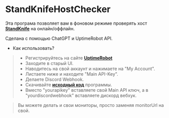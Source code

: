 # StandKnifeHostChecker

Эта програма позволяет вам в фоновом режиме проверять хост [**StandKnife**](standknife.store) на онлайн/оффлайн.

Сделана с помощью ChatGPT и UptimeRobot API.

- Как использовать?

> - Регистрируйтесь на сайте [**UptimeRobot**](uptimerobot.com/signUp)
> - Заходите в старый UI.
> - Наводитесь на свой аккаунт и нажимаете на "My Account".
> - Листаете ниже и находите "Main API-Key".
> - Делаете Discord Webhook.
> - Скачивайте [**исходный код**](https://github.com/W3dCIoud/StandKnifeHostChecker/archive/refs/heads/main.zip) программы.
> - Вместо "yourapikey" вставляете свой Main API ключ, а в "yourdiscordwebhook" вставляете дискорд вебхук.

> Вы можете делать и свои мониторы, просто заменяя monitorUrl на свой.
